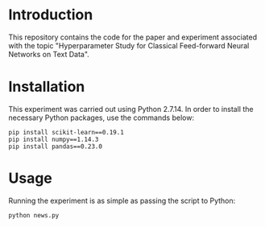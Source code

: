 # Introduction

This repository contains the code for the paper and experiment associated with the topic "Hyperparameter Study for Classical Feed-forward Neural Networks on Text Data".

# Installation

This experiment was carried out using Python 2.7.14.
In order to install the necessary Python packages, use the commands below:

```
pip install scikit-learn==0.19.1
pip install numpy==1.14.3
pip install pandas==0.23.0

```

# Usage

Running the experiment is as simple as passing the script to Python:

```
python news.py
```
